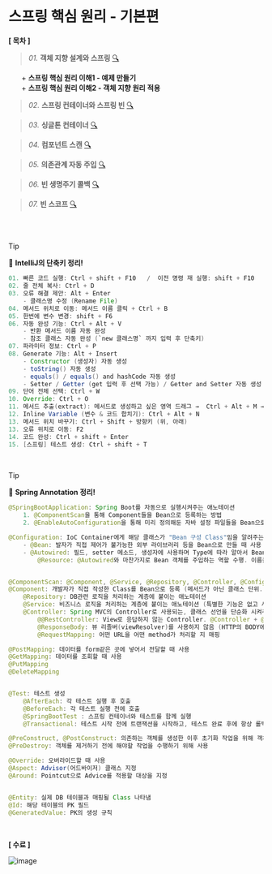 # 스프링 핵심 원리 - 기본편

**[ 목차 ]**

> *01.* **객체 지향 설계와 스프링** [🔍]()

ㅤㅤ\+ **스프링 핵심 원리 이해1 - 예제 만들기** <br>
ㅤㅤ\+ **스프링 핵심 원리 이해2 - 객체 지향 원리 적용** <br>

> *02.* **스프링 컨테이너와 스프링 빈** [🔍]() 

> *03.* **싱글톤 컨테이너** [🔍]() 

> *04.* **컴포넌트 스캔** [🔍]()

> *05.* **의존관계 자동 주입** [🔍]()

> *06.* **빈 생명주기 콜백** [🔍]()

> *07.* **빈 스코프** [🔍]()

##

<br>

> [!TIP]
> 🔆 **IntelliJ의 단축키 정리!**

```java
01. 빠른 코드 실행: Ctrl + shift + F10   /  이전 명령 재 실행: shift + F10
02. 줄 전체 복사: Ctrl + D
03. 오류 해결 제안: Alt + Enter
    - 클래스명 수정 (Rename File)
04. 메서드 위치로 이동: 메서드 이름 클릭 + Ctrl + B
05. 한번에 변수 변경: shift + F6
06. 자동 완성 기능: Ctrl + Alt + V
    - 반환 메서드 이름 자동 완성
    - 참조 클래스 자동 완성 (`new 클래스명` 까지 입력 후 단축키)
07. 파라미터 정보: Ctrl + P
08. Generate 기능: Alt + Insert
    - Constructor (생성자) 자동 생성
    - toString() 자동 생성
    - equals() / equals() and hashCode 자동 생성
    - Setter / Getter (get 입력 후 선택 가능) / Getter and Setter 자동 생성
09. 단어 전체 선택: Ctrl + W
10. Override: Ctrl + O
11. 메서드 추출(extract): 메서드로 생성하고 싶은 영역 드래그 →  Ctrl + Alt + M → 메서드 이름 지정
12. Inline Variable (변수 & 코드 합치기): Ctrl + Alt + N
13. 메서드 위치 바꾸기: Ctrl + Shift + 방향키 (위, 아래)
13. 오류 위치로 이동: F2
14. 코드 완성: Ctrl + shift + Enter
15. [스프링] 테스트 생성: Ctrl + shift + T
```
<br>

> [!TIP]
> 🔆 **Spring Annotation 정리!**

```java
@SpringBootApplication: Spring Boot를 자동으로 실행시켜주는 애노테이션
    1. @ComponentScan을 통해 Component들을 Bean으로 등록하는 방법
    2. @EnableAutoConfiguration을 통해 미리 정의해둔 자바 설정 파일들을 Bean으로 등록

@Configuration: IoC Container에게 해당 클래스가 "Bean 구성 Class"임을 알려주는 애노테이션 (@Bean이 붙은 메서드를 Bean으로 등록)
    - @Bean: 발자가 직접 제어가 불가능한 외부 라이브러리 등을 Bean으로 만들 때 사용 
    - @Autowired: 필드, setter 메소드, 생성자에 사용하며 Type에 따라 알아서 Bean을 주입해주는 역할. 객체에 대한 의존성을 주입
        @Resource: @Autowired와 마찬가지로 Bean 객체를 주입하는 역할 수행. 이름을 기준으로 연결


@ComponentScan: @Component, @Service, @Repository, @Controller, @Configuration이 붙은 Bean들을 찾아서 Context에 Bean 자동 등록
@Component: 개발자가 직접 작성한 Class를 Bean으로 등록 (메서드가 아닌 클래스 단위. 하위 패키지 까지)
    @Repository: DB관련 로직을 처리하는 계층에 붙이는 애노테이션
    @Service: 비즈니스 로직을 처리하는 계층에 붙이는 애노테이션 (특별한 기능은 없고 사실상 주석의 역할)
    @Controller: Spring MVC의 Controller로 사용되는, 클래스 선언을 단순화 시켜주는 애노테이션. VIEW를 리턴.
        @@RestController: View로 응답하지 않는 Controller. @Controller + @ResponseBody (JSON 형태로 반환 = @ResponseBody 역할도 수행)    
        @ResponseBody: 뷰 리졸버(viewResolver)를 사용하지 않음 (HTTP의 BODY에 문자 내용을 직접 반환, API 사용시 필수)
        @RequestMapping: 어떤 URL을 어떤 method가 처리할 지 매핑

@PostMapping: 데이터를 form같은 곳에 넣어서 전달할 때 사용
@GetMapping: 데이터를 조회할 때 사용
@PutMapping
@DeleteMapping    


@Test: 테스트 생성
    @AfterEach: 각 테스트 실행 후 호출
    @BeforeEach: 각 테스트 실행 전에 호출
    @SpringBootTest : 스프링 컨테이너와 테스트를 함께 실행
    @Transactional: 테스트 시작 전에 트랜잭션을 시작하고, 테스트 완료 후에 항상 롤백

@PreConstruct, @PostConstruct: 의존하는 객체를 생성한 이후 초기화 작업을 위해 객체 생성 전이나 후에 실행해야 할 메서드에 사용
@PreDestroy: 객체를 제거하기 전에 해야할 작업을 수행하기 위해 사용

@Override: 오버라이드할 때 사용
@Aspect: Advisor(어드바이저) 클래스 지정
@Around: Pointcut으로 Advice를 적용할 대상을 지정


@Entity: 실제 DB 테이블과 매핑될 Class 나타냄
@Id: 해당 테이블의 PK 필드
@GeneratedValue: PK의 생성 규칙

```

<br>

**[ 수료 ]**

![image](https://github.com/user-attachments/assets/028bd421-4d4c-43f2-9104-3078d2b605ea)

